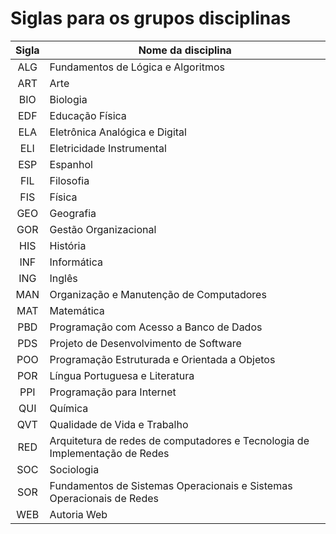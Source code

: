 # Siglas para os grupos disciplinas

| Sigla | Nome da disciplina                                                          |
| :---: | --------------------------------------------------------------------------- |
| ALG   | Fundamentos de Lógica e Algoritmos                                          |
| ART   | Arte                                                                        |
| BIO   | Biologia                                                                    |
| EDF   | Educação Física                                                             |
| ELA   | Eletrônica Analógica e Digital                                              |
| ELI   | Eletricidade Instrumental                                                   |
| ESP   | Espanhol                                                                    |
| FIL   | Filosofia                                                                   |
| FIS   | Física                                                                      |
| GEO   | Geografia                                                                   |
| GOR   | Gestão Organizacional                                                       |
| HIS   | História                                                                    |
| INF   | Informática                                                                 |
| ING   | Inglês                                                                      |
| MAN   | Organização e Manutenção de Computadores                                    |
| MAT   | Matemática                                                                  |
| PBD   | Programação com Acesso a Banco de Dados                                     |
| PDS   | Projeto de Desenvolvimento de Software                                      |
| POO   | Programação Estruturada e Orientada a Objetos                               |
| POR   | Língua Portuguesa e Literatura                                              |
| PPI   | Programação para Internet                                                   |
| QUI   | Química                                                                     |
| QVT   | Qualidade de Vida e Trabalho                                                |
| RED   | Arquitetura de redes de computadores e Tecnologia de Implementação de Redes |
| SOC   | Sociologia                                                                  |
| SOR   | Fundamentos de Sistemas Operacionais e Sistemas Operacionais de Redes       |
| WEB   | Autoria Web                                                                 |

